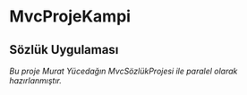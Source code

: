 # MvcProjeKampi
## Sözlük Uygulaması
*Bu proje Murat Yücedağın MvcSözlükProjesi ile paralel olarak hazırlanmıştır.*
